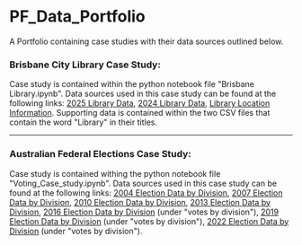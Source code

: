 # PF_Data_Portfolio
A Portfolio containing case studies with their data sources outlined below.

### Brisbane City Library Case Study:
Case study is contained within the python notebook file "Brisbane Library.ipynb". 
Data sources used in this case study can be found at the following links: 
[2025 Library Data](https://data.brisbane.qld.gov.au/explore/dataset/library-checkouts-2025/information/),
[2024 Library Data](https://data.brisbane.qld.gov.au/explore/dataset/library-checkouts-2024/information/),
[Library Location Information](https://data.brisbane.qld.gov.au/explore/dataset/libraries-information-location/information/). 
Supporting data is contained within the two CSV files that contain the word "Library" in their titles.

-------------

### Australian Federal Elections Case Study:
Case study is contained withing the python notebook file "Voting_Case_study.ipynb".
Data sources used in this case study can be found at the following links: 
[2004 Election Data by Division](https://results.aec.gov.au/12246/results/HouseVotesCountedByDivision-12246-NAT.htm), 
[2007 Election Data by Division](https://results.aec.gov.au/13745/Website/HouseVotesCountedByDivision-13745-NAT.htm), 
[2010 Election Data by Division](https://results.aec.gov.au/15508/Website/HouseVotesCountedByDivision-15508-NAT.htm), 
[2013 Election Data by Division](https://results.aec.gov.au/17496/Website/HouseVotesCountedByDivision-17496-NAT.htm), 
[2016 Election Data by Division](https://results.aec.gov.au/20499/Website/HouseDownloadsMenu-20499-Csv.htm) (under "votes by division"), 
[2019 Election Data by Division](https://results.aec.gov.au/24310/Website/HouseDownloadsMenu-24310-Csv.htm) (under "votes by division"), 
[2022 Election Data by Division](https://results.aec.gov.au/27966/Website/HouseDownloadsMenu-27966-Csv.htm) (under "votes by division").
